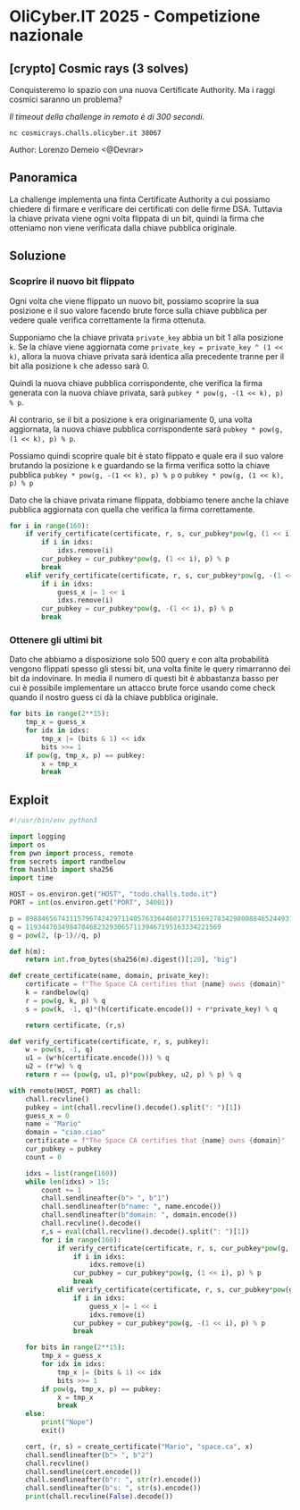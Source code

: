 # OliCyber.IT 2025 - Competizione nazionale

## [crypto] Cosmic rays (3 solves)

Conquisteremo lo spazio con una nuova Certificate Authority. Ma i raggi cosmici saranno un problema?

_Il timeout della challenge in remoto è di 300 secondi._

`nc cosmicrays.challs.olicyber.it 38067`

Author: Lorenzo Demeio <@Devrar>

## Panoramica

La challenge implementa una finta Certificate Authority a cui possiamo chiedere di firmare e verificare dei certificati con delle firme DSA. Tuttavia la chiave privata viene ogni volta flippata di un bit, quindi la firma che otteniamo non viene verificata dalla chiave pubblica originale.

## Soluzione

### Scoprire il nuovo bit flippato

Ogni volta che viene flippato un nuovo bit, possiamo scoprire la sua posizione e il suo valore facendo brute force sulla chiave pubblica per vedere quale verifica correttamente la firma ottenuta.

Supponiamo che la chiave privata `private_key` abbia un bit 1 alla posizione `k`. Se la chiave viene aggiornata come `private_key = private_key ^ (1 << k)`, allora la nuova chiave privata sarà identica alla precedente tranne per il bit alla posizione `k` che adesso sarà 0.

Quindi la nuova chiave pubblica corrispondente, che verifica la firma generata con la nuova chiave privata, sarà `pubkey * pow(g, -(1 << k), p) % p`.

Al contrario, se il bit a posizione `k` era originariamente 0, una volta aggiornata, la nuova chiave pubblica corrispondente sarà `pubkey * pow(g, (1 << k), p) % p`.

Possiamo quindi scoprire quale bit è stato flippato e quale era il suo valore brutando la posizione `k` e guardando se la firma verifica sotto la chiave pubblica `pubkey * pow(g, -(1 << k), p) % p` o `pubkey * pow(g, (1 << k), p) % p`

Dato che la chiave privata rimane flippata, dobbiamo tenere anche la chiave pubblica aggiornata con quella che verifica la firma correttamente.

```python
for i in range(160):
    if verify_certificate(certificate, r, s, cur_pubkey*pow(g, (1 << i), p) % p):
        if i in idxs:
            idxs.remove(i)
        cur_pubkey = cur_pubkey*pow(g, (1 << i), p) % p
        break
    elif verify_certificate(certificate, r, s, cur_pubkey*pow(g, -(1 << i), p) % p):
        if i in idxs:
            guess_x |= 1 << i
            idxs.remove(i)
        cur_pubkey = cur_pubkey*pow(g, -(1 << i), p) % p
        break
```

### Ottenere gli ultimi bit

Dato che abbiamo a disposizione solo 500 query e con alta probabilità vengono flippati spesso gli stessi bit, una volta finite le query rimarranno dei bit da indovinare. In media il numero di questi bit è abbastanza basso per cui è possibile implementare un attacco brute force usando come check quando il nostro guess ci dà la chiave pubblica originale.

```python
for bits in range(2**15):
    tmp_x = guess_x
    for idx in idxs:
        tmp_x |= (bits & 1) << idx
        bits >>= 1
    if pow(g, tmp_x, p) == pubkey:
        x = tmp_x
        break
```

## Exploit

```python
#!/usr/bin/env python3

import logging
import os
from pwn import process, remote
from secrets import randbelow
from hashlib import sha256
import time

HOST = os.environ.get("HOST", "todo.challs.todo.it")
PORT = int(os.environ.get("PORT", 34001))

p = 89884656743115796742429711405763364460177151692783429800884652449310979263752253529349195459823881715145796498046459238345428121561386626945679753956400077352882071663925459750500807018254028771490434021315691357123734637046894876123496168716251735252662742462099334802433058472377674408598573487858308054417
q = 1193447034984784682329306571139467195163334221569
g = pow(2, (p-1)//q, p)

def h(m):
    return int.from_bytes(sha256(m).digest()[:20], "big")

def create_certificate(name, domain, private_key):
    certificate = f"The Space CA certifies that {name} owns {domain}"
    k = randbelow(q)
    r = pow(g, k, p) % q
    s = pow(k, -1, q)*(h(certificate.encode()) + r*private_key) % q

    return certificate, (r,s)

def verify_certificate(certificate, r, s, pubkey):
    w = pow(s, -1, q)
    u1 = (w*h(certificate.encode())) % q
    u2 = (r*w) % q
    return r == (pow(g, u1, p)*pow(pubkey, u2, p) % p) % q

with remote(HOST, PORT) as chall:
    chall.recvline()
    pubkey = int(chall.recvline().decode().split(": ")[1])
    guess_x = 0
    name = "Mario"
    domain = "ciao.ciao"
    certificate = f"The Space CA certifies that {name} owns {domain}"
    cur_pubkey = pubkey
    count = 0

    idxs = list(range(160))
    while len(idxs) > 15:
        count += 1
        chall.sendlineafter(b"> ", b"1")
        chall.sendlineafter(b"name: ", name.encode())
        chall.sendlineafter(b"domain: ", domain.encode())
        chall.recvline().decode()
        r,s = eval(chall.recvline().decode().split(": ")[1])
        for i in range(160):
            if verify_certificate(certificate, r, s, cur_pubkey*pow(g, (1 << i), p) % p):
                if i in idxs:
                    idxs.remove(i)
                cur_pubkey = cur_pubkey*pow(g, (1 << i), p) % p
                break
            elif verify_certificate(certificate, r, s, cur_pubkey*pow(g, -(1 << i), p) % p):
                if i in idxs:
                    guess_x |= 1 << i
                    idxs.remove(i)
                cur_pubkey = cur_pubkey*pow(g, -(1 << i), p) % p
                break

    for bits in range(2**15):
        tmp_x = guess_x
        for idx in idxs:
            tmp_x |= (bits & 1) << idx
            bits >>= 1
        if pow(g, tmp_x, p) == pubkey:
            x = tmp_x
            break
    else:
        print("Nope")
        exit()

    cert, (r, s) = create_certificate("Mario", "space.ca", x)
    chall.sendlineafter(b"> ", b"2")
    chall.recvline()
    chall.sendline(cert.encode())
    chall.sendlineafter(b"r: ", str(r).encode())
    chall.sendlineafter(b"s: ", str(s).encode())
    print(chall.recvline(False).decode())

```

